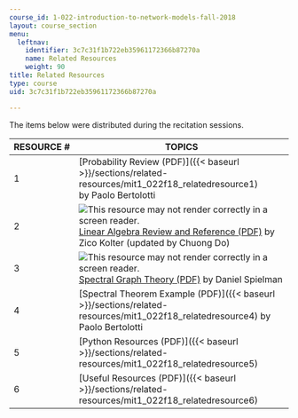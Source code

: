 ```yaml
---
course_id: 1-022-introduction-to-network-models-fall-2018
layout: course_section
menu:
  leftnav:
    identifier: 3c7c31f1b722eb35961172366b87270a
    name: Related Resources
    weight: 90
title: Related Resources
type: course
uid: 3c7c31f1b722eb35961172366b87270a

---
```


The items below were distributed during the recitation sessions. 

| RESOURCE # | TOPICS |
| --- | --- |
| 1  | [Probability Review (PDF)]({{< baseurl >}}/sections/related-resources/mit1_022f18_relatedresource1) by Paolo Bertolotti |
| 2  | ![This resource may not render correctly in a screen reader.](/images/inacessible.gif)[Linear Algebra Review and Reference (PDF)](http://cs229.stanford.edu/section/cs229-linalg.pdf) by Zico Kolter (updated by Chuong Do) |
| 3 | ![This resource may not render correctly in a screen reader.](/images/inacessible.gif)[Spectral Graph Theory (PDF)](http://www.cs.yale.edu/homes/spielman/PAPERS/SGTChapter.pdf) by Daniel Spielman |
| 4 | [Spectral Theorem Example (PDF)]({{< baseurl >}}/sections/related-resources/mit1_022f18_relatedresource4) by Paolo Bertolotti |
| 5 | [Python Resources (PDF)]({{< baseurl >}}/sections/related-resources/mit1_022f18_relatedresource5) |
| 6 | [Useful Resources (PDF)]({{< baseurl >}}/sections/related-resources/mit1_022f18_relatedresource6)